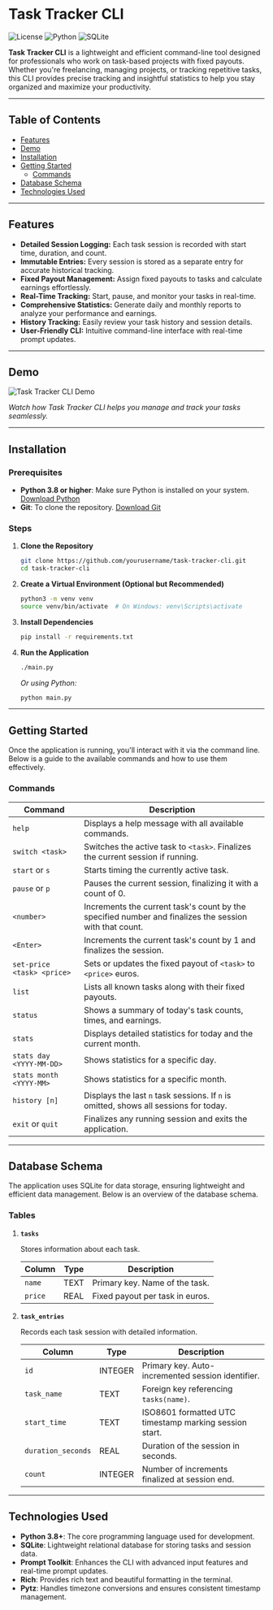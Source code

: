 # Task Tracker CLI

![License](https://img.shields.io/github/license/kanapitsas/task-tracker-cli)
![Python](https://img.shields.io/badge/Python-3.8%2B-blue)
![SQLite](https://img.shields.io/badge/SQLite-3.34.0%2B-blue)

**Task Tracker CLI** is a lightweight and efficient command-line tool designed for professionals who work on task-based projects with fixed payouts. Whether you're freelancing, managing projects, or tracking repetitive tasks, this CLI provides precise tracking and insightful statistics to help you stay organized and maximize your productivity.

---

## Table of Contents

- [Features](#features)
- [Demo](#demo)
- [Installation](#installation)
- [Getting Started](#getting-started)
  - [Commands](#commands)
- [Database Schema](#database-schema)
- [Technologies Used](#technologies-used)

---

## Features

- **Detailed Session Logging:** Each task session is recorded with start time, duration, and count.
- **Immutable Entries:** Every session is stored as a separate entry for accurate historical tracking.
- **Fixed Payout Management:** Assign fixed payouts to tasks and calculate earnings effortlessly.
- **Real-Time Tracking:** Start, pause, and monitor your tasks in real-time.
- **Comprehensive Statistics:** Generate daily and monthly reports to analyze your performance and earnings.
- **History Tracking:** Easily review your task history and session details.
- **User-Friendly CLI:** Intuitive command-line interface with real-time prompt updates.

---

## Demo

![Task Tracker CLI Demo](./screenshots/demo.gif)

*Watch how Task Tracker CLI helps you manage and track your tasks seamlessly.*

---

## Installation

### Prerequisites

- **Python 3.8 or higher**: Make sure Python is installed on your system. [Download Python](https://www.python.org/downloads/)
- **Git**: To clone the repository. [Download Git](https://git-scm.com/downloads)

### Steps

1. **Clone the Repository**

   ```bash
   git clone https://github.com/yourusername/task-tracker-cli.git
   cd task-tracker-cli
   ```

2. **Create a Virtual Environment (Optional but Recommended)**

   ```bash
   python3 -m venv venv
   source venv/bin/activate  # On Windows: venv\Scripts\activate
   ```

3. **Install Dependencies**

   ```bash
   pip install -r requirements.txt
   ```


4. **Run the Application**

   ```bash
   ./main.py
   ```

   *Or using Python:*

   ```bash
   python main.py
   ```

---

## Getting Started

Once the application is running, you'll interact with it via the command line. Below is a guide to the available commands and how to use them effectively.

### Commands

| Command                      | Description                                                                                               |
|------------------------------|-----------------------------------------------------------------------------------------------------------|
| `help`                       | Displays a help message with all available commands.                                                     |
| `switch <task>`              | Switches the active task to `<task>`. Finalizes the current session if running.                          |
| `start` or `s`               | Starts timing the currently active task.                                                                |
| `pause` or `p`               | Pauses the current session, finalizing it with a count of 0.                                             |
| `<number>`                   | Increments the current task's count by the specified number and finalizes the session with that count.   |
| `<Enter>`                    | Increments the current task's count by 1 and finalizes the session.                                       |
| `set-price <task> <price>`   | Sets or updates the fixed payout of `<task>` to `<price>` euros.                                         |
| `list`                       | Lists all known tasks along with their fixed payouts.                                                    |
| `status`                     | Shows a summary of today's task counts, times, and earnings.                                             |
| `stats`                      | Displays detailed statistics for today and the current month.                                            |
| `stats day <YYYY-MM-DD>`     | Shows statistics for a specific day.                                                                     |
| `stats month <YYYY-MM>`      | Shows statistics for a specific month.                                                                    |
| `history [n]`                | Displays the last `n` task sessions. If `n` is omitted, shows all sessions for today.                    |
| `exit` or `quit`             | Finalizes any running session and exits the application.                                                 |

---

## Database Schema

The application uses SQLite for data storage, ensuring lightweight and efficient data management. Below is an overview of the database schema.

### Tables

1. **`tasks`**

   Stores information about each task.

   | Column  | Type  | Description                         |
   |---------|-------|-------------------------------------|
   | `name`  | TEXT  | Primary key. Name of the task.      |
   | `price` | REAL  | Fixed payout per task in euros.     |

2. **`task_entries`**

   Records each task session with detailed information.

   | Column             | Type    | Description                                                    |
   |--------------------|---------|----------------------------------------------------------------|
   | `id`               | INTEGER | Primary key. Auto-incremented session identifier.             |
   | `task_name`        | TEXT    | Foreign key referencing `tasks(name)`.                        |
   | `start_time`       | TEXT    | ISO8601 formatted UTC timestamp marking session start.        |
   | `duration_seconds` | REAL    | Duration of the session in seconds.                           |
   | `count`            | INTEGER | Number of increments finalized at session end.                 |

---

## Technologies Used

- **Python 3.8+**: The core programming language used for development.
- **SQLite**: Lightweight relational database for storing tasks and session data.
- **Prompt Toolkit**: Enhances the CLI with advanced input features and real-time prompt updates.
- **Rich**: Provides rich text and beautiful formatting in the terminal.
- **Pytz**: Handles timezone conversions and ensures consistent timestamp management.
